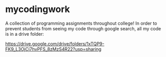 # mycodingwork
A collection of programming assignments throughout college!
In order to prevent students from seeing my code through google search, all my code is in a drive folder: 

https://drive.google.com/drive/folders/1xTQP9-FK9_L3OjCj7hvPFS_8zMzS4R22?usp=sharing
